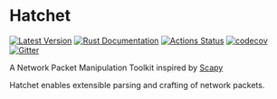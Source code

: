 # Hatchet

[![Latest Version](https://img.shields.io/crates/v/hatchet.svg)](https://crates.io/crates/hatchet)
[![Rust Documentation](https://docs.rs/hatchet/badge.svg)](https://docs.rs/hatchet)
[![Actions Status](https://github.com/sharksforarms/hatchet/workflows/CI/badge.svg)](https://github.com/sharksforarms/hatchet/actions)
[![codecov](https://codecov.io/gh/sharksforarms/hatchet/branch/master/graph/badge.svg)](https://codecov.io/gh/sharksforarms/hatchet)
[![Gitter](https://badges.gitter.im/rust-hatchet/community.svg)](https://gitter.im/rust-hatchet/community?utm_source=badge&utm_medium=badge&utm_campaign=pr-badge)

A Network Packet Manipulation Toolkit inspired by [Scapy](https://scapy.net/)

Hatchet enables extensible parsing and crafting of network packets.
